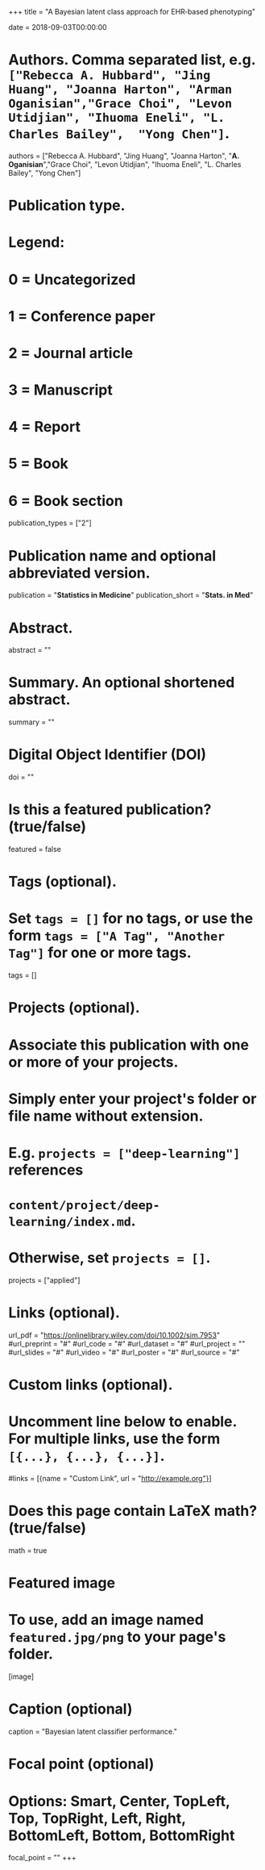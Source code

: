 +++
title = "A Bayesian latent class approach for EHR‐based phenotyping"

date = 2018-09-03T00:00:00

# Authors. Comma separated list, e.g. `["Rebecca A. Hubbard", "Jing Huang", "Joanna Harton", "Arman Oganisian","Grace Choi", "Levon Utidjian", "Ihuoma Eneli", "L. Charles Bailey",  "Yong Chen"]`.
authors = ["Rebecca A. Hubbard", "Jing Huang", "Joanna Harton", "**A. Oganisian**","Grace Choi", "Levon Utidjian", "Ihuoma Eneli", "L. Charles Bailey",  "Yong Chen"]

# Publication type.
# Legend:
# 0 = Uncategorized
# 1 = Conference paper
# 2 = Journal article
# 3 = Manuscript
# 4 = Report
# 5 = Book
# 6 = Book section
publication_types = ["2"]

# Publication name and optional abbreviated version.
publication = "**Statistics in Medicine**"
publication_short = "**Stats. in Med**"

# Abstract.
abstract = ""

# Summary. An optional shortened abstract.
summary = ""

# Digital Object Identifier (DOI)
doi = ""

# Is this a featured publication? (true/false)
featured = false

# Tags (optional).
#   Set `tags = []` for no tags, or use the form `tags = ["A Tag", "Another Tag"]` for one or more tags.
tags = []

# Projects (optional).
#   Associate this publication with one or more of your projects.
#   Simply enter your project's folder or file name without extension.
#   E.g. `projects = ["deep-learning"]` references 
#   `content/project/deep-learning/index.md`.
#   Otherwise, set `projects = []`.
projects = ["applied"]

# Links (optional).
url_pdf = "https://onlinelibrary.wiley.com/doi/10.1002/sim.7953"
#url_preprint = "#"
#url_code = "#"
#url_dataset = "#"
#url_project = ""
#url_slides = "#"
#url_video = "#"
#url_poster = "#"
#url_source = "#"

# Custom links (optional).
#   Uncomment line below to enable. For multiple links, use the form `[{...}, {...}, {...}]`.
#links = [{name = "Custom Link", url = "http://example.org"}]

# Does this page contain LaTeX math? (true/false)
math = true

# Featured image
# To use, add an image named `featured.jpg/png` to your page's folder. 
[image]
  # Caption (optional)
  caption = "Bayesian latent classifier performance."

  # Focal point (optional)
  # Options: Smart, Center, TopLeft, Top, TopRight, Left, Right, BottomLeft, Bottom, BottomRight
  focal_point = ""
+++
